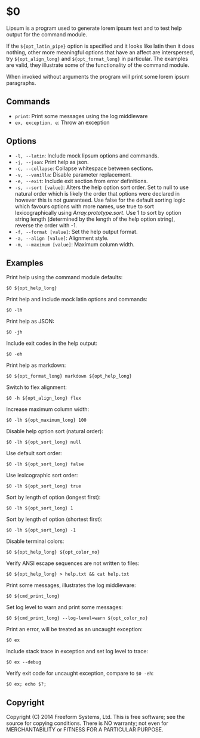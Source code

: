 $0
==

Lipsum is a program used to generate lorem ipsum text and to test help output for the command module.

If the `${opt_latin_pipe}` option is specified and it looks like latin then it does nothing, other more meaningful options that have an affect are interspersed, try `${opt_align_long}` and `${opt_format_long}` in particular. The examples are valid, they illustrate some of the functionality of the command module.

When invoked without arguments the program will print some lorem ipsum paragraphs.

## Commands

* `print`: Print some messages using the log middleware
* `ex, exception, e`: Throw an exception

## Options

* `-l, --latin`: Include mock lipsum options and commands.
* `-j, --json`: Print help as json.
* `-c, --collapse`: Collapse whitespace between sections.
* `-v, --vanilla`: Disable parameter replacement.
* `-e, --exit`: Include exit section from error definitions.
* `-s, --sort [value]`: Alters the help option sort order. Set to null to use natural order which is likely the order that options were declared in however this is not guaranteed. Use false for the default sorting logic which favours options with more names, use true to sort lexicographically using *Array.prototype.sort*. Use 1 to sort by option string length (determined by the length of the help option string), reverse the order with -1.
* `-f, --format [value]`: Set the help output format.
* `-a, --align [value]`: Alignment style.
* `-m, --maximum [value]`: Maximum column width.

## Examples

Print help using the command module defaults:

```
$0 ${opt_help_long}
```

Print help and include mock latin options and commands:

```
$0 -lh
```

Print help as JSON:

```
$0 -jh
```

Include exit codes in the help output:

```
$0 -eh
```

Print help as markdown:

```
$0 ${opt_format_long} markdown ${opt_help_long}
```

Switch to flex alignment:

```
$0 -h ${opt_align_long} flex
```

Increase maximum column width:

```
$0 -lh ${opt_maximum_long} 100
```

Disable help option sort (natural order):

```
$0 -lh ${opt_sort_long} null
```

Use default sort order:

```
$0 -lh ${opt_sort_long} false
```

Use lexicographic sort order:

```
$0 -lh ${opt_sort_long} true
```

Sort by length of option (longest first):

```
$0 -lh ${opt_sort_long} 1
```

Sort by length of option (shortest first):

```
$0 -lh ${opt_sort_long} -1
```

Disable terminal colors:

```
$0 ${opt_help_long} ${opt_color_no}
```

Verify ANSI escape sequences are not written to files:

```
$0 ${opt_help_long} > help.txt && cat help.txt
```

Print some messages, illustrates the log middleware:

```
$0 ${cmd_print_long}
```

Set log level to warn and print some messages:

```
$0 ${cmd_print_long} --log-level=warn ${opt_color_no}
```

Print an error, will be treated as an uncaught exception:

```
$0 ex
```

Include stack trace in exception and set log level to trace:

```
$0 ex --debug
```

Verify exit code for uncaught exception, compare to `$0 -eh`:

```
$0 ex; echo $?;
```

## Copyright

Copyright (C) 2014 Freeform Systems, Ltd.
This is free software; see the source for copying conditions. There is NO warranty; not even for MERCHANTABILITY or FITNESS FOR A PARTICULAR PURPOSE.
